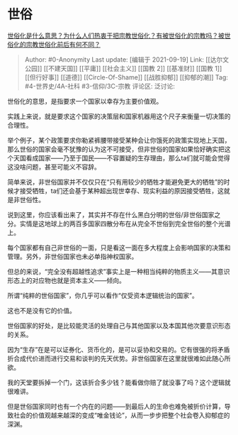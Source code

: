 # 世俗
[世俗化是什么意思？为什么人们热衷于把宗教世俗化？有被世俗化的宗教吗？被世俗化的宗教世俗化前后有何不同？](https://www.zhihu.com/question/30268809/answer/2129217483)

> Author: #0-Anonymity
> Last update: [编辑于 2021-09-19]
> Link: [[达尔文公园]] [[不建天国]] [[平庸]] [[社会主义]] [[国教 2]] [[基准财]] [[国教 1]] [[但行好事]] [[道德]] [[Circle-Of-Shame]] [[战胜抑郁]] [[抑郁的潮]]
> Tag: #4-世界史/4A-社科 #3-信仰/3C-宗教
> 评论区:
> 泛讨论:

世俗化的意思，是指要求一个国家以幸存为主要价值观。

实践上来说，就是要求这个国家的决策层和国家机器用这个尺子来衡量一切决策的合理性。

举个例子，某个政策要求你勒紧裤腰带接受某种会让你饿死的政策实现地上天国，那么世俗的国家会毫不犹豫的认为这不可接受，但非世俗的国家如果恰好确实把这个天国看成国家——乃至于国民——不容置疑的生存理由，那么ta们就可能会觉得这没啥问题，甚至可能义不容辞。

简单来说，非世俗国家并不仅仅只在“只有用较少的牺牲才能避免更大的牺牲”的时候才接受牺牲，ta们还会基于某种超出现世幸存、现实利益的原因接受牺牲，这就是非世俗性。

说到这里，你应该看出来了，其实并不存在什么黑白分明的世俗/非世俗国家之分。实情是这地球上的两百多国家四散分布在从完全不世俗到完全世俗的整个光谱上。

每个国家都有自己非世俗的一面，只是看这一面在多大程度上会影响国家的决策和管理。另外，非世俗国家也未必单指神权国家。

但总的来说，“完全没有超越性追求”事实上是一种相当纯粹的物质主义——其意识形态上的对应物也就是资本主义——倾向。

所谓“纯粹的世俗国家”，你几乎可以看作“仅受资本逻辑统治的国家”。

这也不是没有它的价值。

世俗国家的好处，是比较能灵活的处理自己与其他国家以及本国其他次要意识形态的关系。

因为“生存”在是可以证券化、货币化的，是可以妥协和交易的。它有很强的将矛盾折合成代价进而进行交易和谈判的先天优势。非世俗国家在这里就很难如此随心所欲。

我的天堂要拆掉一个门，这该折合多少钱？能看做你赔了就没事了吗？这个逻辑就很难讲。

但是世俗国家同时也有一个内在的问题——到最后人的生命也难免被折价计算，导致社会的价值观越来越深的变成“唯金钱论”，从而一步步把整个社会卷入抑郁症的深渊。
